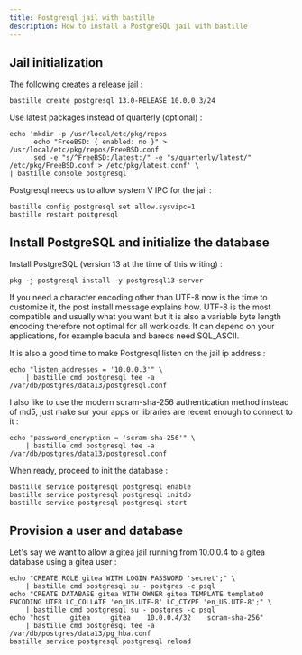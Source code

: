```yaml
---
title: Postgresql jail with bastille
description: How to install a PostgreSQL jail with bastille
---
```


## Jail initialization

The following creates a release jail :
```
bastille create postgresql 13.0-RELEASE 10.0.0.3/24
```

Use latest packages instead of quarterly (optional) :
```
echo 'mkdir -p /usr/local/etc/pkg/repos
      echo "FreeBSD: { enabled: no }" > /usr/local/etc/pkg/repos/FreeBSD.conf
      sed -e "s/^FreeBSD:/latest:/" -e "s/quarterly/latest/"  /etc/pkg/FreeBSD.conf > /etc/pkg/latest.conf' \
| bastille console postgresql
```

Postgresql needs us to allow system V IPC for the jail :
```
bastille config postgresql set allow.sysvipc=1
bastille restart postgresql
```

## Install PostgreSQL and initialize the database

Install PostgreSQL (version 13 at the time of this writing) :
```
pkg -j postgresql install -y postgresql13-server
```

If you need a character encoding other than UTF-8 now is the time to customize it, the post install message explains how. UTF-8 is the most compatible and usually what you want but it is also a variable byte length encoding therefore not optimal for all workloads. It can depend on your applications, for example bacula and bareos need SQL_ASCII.

It is also a good time to make Postgresql listen on the jail ip address :
```
echo "listen_addresses = '10.0.0.3'" \
    | bastille cmd postgresql tee -a /var/db/postgres/data13/postgresql.conf
```

I also like to use the modern scram-sha-256 authentication method instead of md5, just make sur your apps or libraries are recent enough to connect to it :
```
echo "password_encryption = 'scram-sha-256'" \
    | bastille cmd postgresql tee -a /var/db/postgres/data13/postgresql.conf
```

When ready, proceed to init the database :
```
bastille service postgresql postgresql enable
bastille service postgresql postgresql initdb
bastille service postgresql postgresql start
```

## Provision a user and database

Let's say we want to allow a gitea jail running from 10.0.0.4 to a gitea database using a gitea user :
```
echo "CREATE ROLE gitea WITH LOGIN PASSWORD 'secret';" \
    | bastille cmd postgresql su - postgres -c psql
echo "CREATE DATABASE gitea WITH OWNER gitea TEMPLATE template0 ENCODING UTF8 LC_COLLATE 'en_US.UTF-8' LC_CTYPE 'en_US.UTF-8';" \
    | bastille cmd postgresql su - postgres -c psql
echo "host     gitea     gitea    10.0.0.4/32    scram-sha-256"
    | bastille cmd postgresql tee -a /var/db/postgres/data13/pg_hba.conf
bastille service postgresql postgresql reload
```
